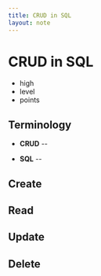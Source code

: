 ```yaml
---
title: CRUD in SQL
layout: note
---
```


# CRUD in SQL

- high
- level
- points

## Terminology

- **CRUD** --

- **SQL** --

## Create

## Read

## Update

## Delete

